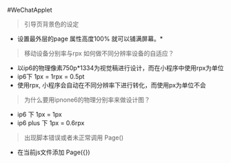 #WeChatApplet
> 引导页背景色的设定
* 设置最外层的page 属性高度100% 就可以铺满屏幕。*
> 移动设备分别率与rpx  如何做不同分辨率设备的自适应？
- 以ip6的物理像素750p*1334为视觉稿进行设计，而在小程序中使用rpx为单位
- ip6下 1px = 1rpx = 0.5pt
- 使用rpx, 小程序会自动在不同分辨率下进行转化，而使用px为单位不会
> 为什么要用ipnone6的物理分别率来做设计图？
- ip6 下 1px = 1px
- ip6 plus 下 1px = 0.6rpx
> 出现脚本错误或者未正常调用 Page()
- 在当前js文件添加 Page({})
